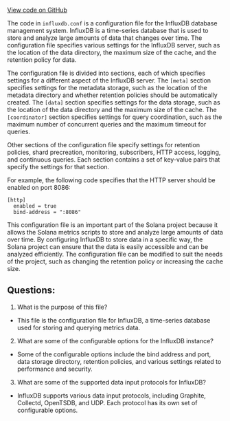 [View code on GitHub](https://github.com/solana-labs/solana/blob/master/metrics/scripts/influxdb.conf)

The code in `influxdb.conf` is a configuration file for the InfluxDB database management system. InfluxDB is a time-series database that is used to store and analyze large amounts of data that changes over time. The configuration file specifies various settings for the InfluxDB server, such as the location of the data directory, the maximum size of the cache, and the retention policy for data.

The configuration file is divided into sections, each of which specifies settings for a different aspect of the InfluxDB server. The `[meta]` section specifies settings for the metadata storage, such as the location of the metadata directory and whether retention policies should be automatically created. The `[data]` section specifies settings for the data storage, such as the location of the data directory and the maximum size of the cache. The `[coordinator]` section specifies settings for query coordination, such as the maximum number of concurrent queries and the maximum timeout for queries.

Other sections of the configuration file specify settings for retention policies, shard precreation, monitoring, subscribers, HTTP access, logging, and continuous queries. Each section contains a set of key-value pairs that specify the settings for that section.

For example, the following code specifies that the HTTP server should be enabled on port 8086:

```
[http]
  enabled = true
  bind-address = ":8086"
```

This configuration file is an important part of the Solana project because it allows the Solana metrics scripts to store and analyze large amounts of data over time. By configuring InfluxDB to store data in a specific way, the Solana project can ensure that the data is easily accessible and can be analyzed efficiently. The configuration file can be modified to suit the needs of the project, such as changing the retention policy or increasing the cache size.
## Questions: 
 1. What is the purpose of this file?
- This file is the configuration file for InfluxDB, a time-series database used for storing and querying metrics data.

2. What are some of the configurable options for the InfluxDB instance?
- Some of the configurable options include the bind address and port, data storage directory, retention policies, and various settings related to performance and security.

3. What are some of the supported data input protocols for InfluxDB?
- InfluxDB supports various data input protocols, including Graphite, Collectd, OpenTSDB, and UDP. Each protocol has its own set of configurable options.